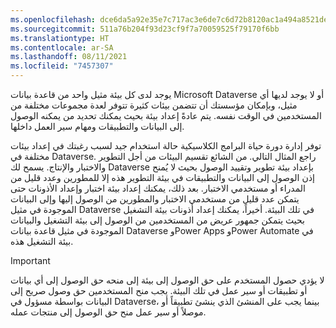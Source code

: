 ```yaml
---
ms.openlocfilehash: dce6da5a92e35e7c717ac3e6de7c6d72b8120ac1a494a8521de34037d1e445ef
ms.sourcegitcommit: 511a76b204f93d23cf9f7a70059525f79170f6bb
ms.translationtype: HT
ms.contentlocale: ar-SA
ms.lasthandoff: 08/11/2021
ms.locfileid: "7457307"
---
```

يوجد لدى كل بيئة مثيل واحد من قاعدة بيانات Microsoft Dataverse أو لا يوجد لديها أي مثيل، وبإمكان مؤسستك أن تتضمن بيئات كثيرة تتوفر لعدة مجموعات مختلفة من المستخدمين في الوقت نفسه. يتم عادةً إعداد بيئة بحيث يمكنك تحديد من يمكنه الوصول إلى البيانات والتطبيقات ومهام سير العمل داخلها.

توفر إدارة دورة حياة البرامج الكلاسيكية حالة استخدام جيد لسبب رغبتك في إعداد بيئات مختلفة في Dataverse.
راجع المثال التالي. من الشائع تقسيم البيئات من أجل التطوير والاختبار والإنتاج. يسمح لك Dataverse بإعداد بيئة تطوير وتقييد الوصول بحيث لا يُمنح إذن الوصول إلى البيانات والتطبيقات في بيئة التطوير هذه إلا للمطورين وعدد قليل من المدراء أو مستخدمي الاختبار. بعد ذلك، يمكنك إعداد بيئة اختبار وإعداد الأذونات حتى يتمكن عدد قليل من مستخدمي الاختبار والمطورين من الوصول إليها وإلى البيانات الموجودة في مثيل Dataverse في تلك البيئة. أخيراً، يمكنك إعداد أذونات بيئة التشغيل بحيث يتمكن جمهور عريض من المستخدمين من الوصول إلى بيئة التشغيل والبيانات الموجودة في مثيل قاعدة بيانات Dataverse وPower Apps وPower Automate في بيئة التشغيل هذه.

> [!IMPORTANT]
> لا يؤدي حصول المستخدم على حق الوصول إلى بيئة إلى منحه حق الوصول إلى أي بيانات أو تطبيقات أو سير عمل في تلك البيئة. يجب منح المستخدمين حق وصول صريح إلى البيانات بواسطة مسؤول في Dataverse، بينما يجب على المنشئ الذي ينشئ تطبيقاً أو موصلاً أو سير عمل منح حق الوصول إلى منتجات عمله.
 
